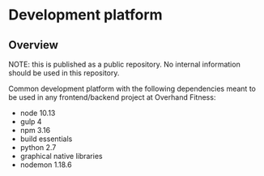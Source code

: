 # Development platform

## Overview

NOTE: this is published as a public repository. No internal information should be used in this repository.

Common development platform with the following dependencies meant to be used in any frontend/backend project at Overhand Fitness:

* node 10.13
* gulp 4
* npm 3.16
* build essentials
* python 2.7
* graphical native libraries
* nodemon 1.18.6
